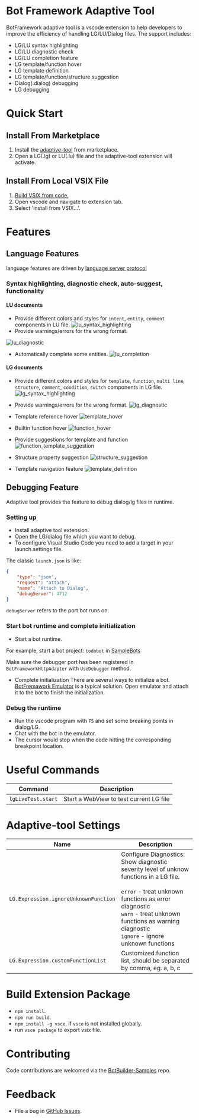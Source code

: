 # Bot Framework Adaptive Tool
BotFramework adaptive tool is a vscode extension to help developers to improve the efficiency of handling LG/LU/Dialog files.
The support includes:
- LG/LU syntax highlighting
- LG/LU diagnostic check
- LG/LU completion feature
- LG template/function hover
- LG template definition
- LG template/function/structure suggestion
- Dialog(.dialog) debugging
- LG debugging

# Quick Start
## Install From Marketplace
1. Install the [adaptive-tool](https://marketplace.visualstudio.com/items?itemName=adaptive-tool) from marketplace.
2. Open a LG(.lg) or LU(.lu) file and the adaptive-tool extension will activate.

## Install From Local VSIX File
1. [Build VSIX from code.](#buildPackage)
2. Open vscode and navigate to extension tab.
3. Select 'install from VSIX...'.

# Features

## Language Features
language features are driven by [language server protocol](./languageServer.md)

### Syntax highlighting, diagnostic check, auto-suggest, functionality
#### LU documents
- Provide different colors and styles for `intent`, `entity`, `comment` components in LU file.
![lu_syntax_highlighting](https://raw.githubusercontent.com/microsoft/BotBuilder-Samples/main/experimental/adaptive-tool/resources/images/lu_syntax_highlighting.png)
- Provide warnings/errors for the wrong format.

![lu_diagnostic](https://raw.githubusercontent.com/microsoft/BotBuilder-Samples/main/experimental/adaptive-tool/resources/images/lu_diagnostic.png)
- Automatically complete some entities.
![lu_completion](https://raw.githubusercontent.com/microsoft/BotBuilder-Samples/main/experimental/adaptive-tool/resources/images/lu_completion.gif)

#### LG documents
- Provide different colors and styles for `template`, `function`, `multi line`, `structure`, `comment`, `condition`, `switch` components in LG file.
![lg_syntax_highlighting](https://raw.githubusercontent.com/microsoft/BotBuilder-Samples/main/experimental/adaptive-tool/resources/images/lg_syntax_highlighting.png)

- Provide warnings/errors for the wrong format.
![lg_diagnostic](https://raw.githubusercontent.com/microsoft/BotBuilder-Samples/main/experimental/adaptive-tool/resources/images/lg_diagnostic.gif)

- Template reference hover
![template_hover](https://raw.githubusercontent.com/microsoft/BotBuilder-Samples/main/experimental/adaptive-tool/resources/images/template_hover.png)

- Builtin function hover
![function_hover](https://raw.githubusercontent.com/microsoft/BotBuilder-Samples/main/experimental/adaptive-tool/resources/images/function_hover.png)

- Provide suggestions for template and function
![function_template_suggestion](https://raw.githubusercontent.com/microsoft/BotBuilder-Samples/main/experimental/adaptive-tool/resources/images/function_template_suggestion.gif)

- Structure property suggestion
![structure_suggestion](https://raw.githubusercontent.com/microsoft/BotBuilder-Samples/main/experimental/adaptive-tool/resources/images/structure_suggestion.gif)

- Template navigation feature
![template_definition](https://raw.githubusercontent.com/microsoft/BotBuilder-Samples/main/experimental/adaptive-tool/resources/images/template_definition.gif)

## Debugging Feature
Adaptive tool provides the feature to debug dialog/lg files in runtime.
### Setting up
- Install adaptive tool extension.
- Open the LG/dialog file which you want to debug.
- To configure Visual Studio Code you need to add a target in your launch.settings file.

The classic `launch.json` is like:
```json
{
    "type": "json",
    "request": "attach",
    "name": "Attach to Dialog",
    "debugServer": 4712
}
```

`debugServer` refers to the port bot runs on.

### Start bot runtime and complete initialization
- Start a bot runtime.

For example, start a bot project: `todobot` in [SampleBots](https://github.com/microsoft/botbuilder-dotnet/tree/hond/debugger/tests/Microsoft.Bot.Builder.TestBot.Json)

Make sure the debugger port has been registered in `BotFrameworkHttpAdapter` with `UseDebugger` method.

- Complete initialization
There are several ways to initialize a bot.
[BotFremawork Emulator](https://github.com/microsoft/BotFramework-Emulator) is a typical solution.
Open emulator and attach it to the bot to finish the initialization.

### Debug the runtime
- Run the vscode program with `F5` and set some breaking points in dialog/LG.
- Chat with the bot in the emulator.
- The cursor would stop when the code hitting the corresponding breakpoint location.


# Useful Commands
|Command|Description|
|-----|---------------|
|`lgLiveTest.start`|Start a WebView to test current LG file|


# Adaptive-tool Settings
|Name|Description|
|-----|---------------|
|`LG.Expression.ignoreUnknownFunction`|Configure Diagnostics: Show diagnostic severity level of unknow functions in a LG file.<br/><br/>`error` - treat unknown functions as error diagnostic<br />`warn` - treat unknown functions as warning diagnostic<br/>`ignore` - ignore unknown functions|
|`LG.Expression.customFunctionList`|Customized function list, should be separated by comma, eg. a, b, c|


<a name="buildPackage"></a>

# Build Extension Package
- `npm install`.
- `npm run build`.
- `npm install -g vsce`, if `vsce` is not installed globally.
- run `vsce package` to export vsix file.


# Contributing
Code contributions are welcomed via the [BotBuilder-Samples](https://github.com/microsoft/BotBuilder-Samples) repo.


# Feedback
- File a bug in [GitHub Issues](https://github.com/Microsoft/BotBuilder-Samples/issues).